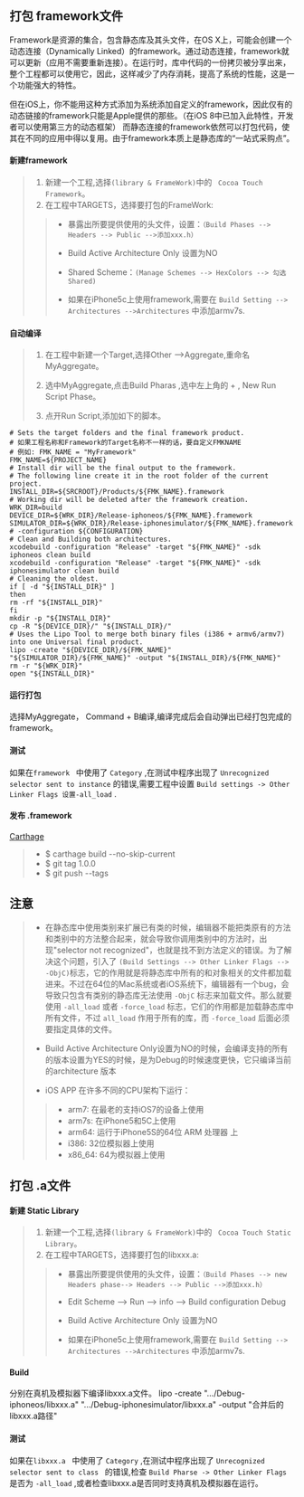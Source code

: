 

## 打包 framework文件

Framework是资源的集合，包含静态库及其头文件，在OS X上，可能会创建一个动态连接（Dynamically Linked）的framework。通过动态连接，framework就可以更新（应用不需要重新连接）。在运行时，库中代码的一份拷贝被分享出来，整个工程都可以使用它，因此，这样减少了内存消耗，提高了系统的性能，这是一个功能强大的特性。

但在iOS上，你不能用这种方式添加为系统添加自定义的framework，因此仅有的动态链接的framework只能是Apple提供的那些。（在iOS 8中已加入此特性，开发者可以使用第三方的动态框架）
而静态连接的framework依然可以打包代码，使其在不同的应用中得以复用。由于framework本质上是静态库的“一站式采购点”。

#### 新建framework 
>1. 新建一个工程,选择```(library & FrameWork)```中的 ``` Cocoa Touch Framework```。
>2. 在工程中TARGETS，选择要打包的FrameWork: 
>
>>* 暴露出所要提供使用的头文件，设置：```（Build Phases --> Headers --> Public -->添加xxx.h）```
>>
>>* Build Active Architecture Only 设置为NO
>>
>>*  Shared Scheme：```(Manage Schemes --> HexColors --> 勾选Shared)```
>>
>>* 如果在iPhone5c上使用framework,需要在 ```Build Setting --> Architectures -->Architectures``` 中添加armv7s.

#### 自动编译
>1. 在工程中新建一个Target,选择Other -->Aggregate,重命名MyAggregate。
>
>2. 选中MyAggregate,点击Build Pharas ,选中左上角的 + , New Run Script Phase。
>
>3. 点开Run Script,添加如下的脚本。

```
# Sets the target folders and the final framework product.
# 如果工程名称和Framework的Target名称不一样的话，要自定义FMKNAME
# 例如: FMK_NAME = "MyFramework"
FMK_NAME=${PROJECT_NAME}
# Install dir will be the final output to the framework.
# The following line create it in the root folder of the current project.
INSTALL_DIR=${SRCROOT}/Products/${FMK_NAME}.framework
# Working dir will be deleted after the framework creation.
WRK_DIR=build
DEVICE_DIR=${WRK_DIR}/Release-iphoneos/${FMK_NAME}.framework
SIMULATOR_DIR=${WRK_DIR}/Release-iphonesimulator/${FMK_NAME}.framework
# -configuration ${CONFIGURATION}
# Clean and Building both architectures.
xcodebuild -configuration "Release" -target "${FMK_NAME}" -sdk iphoneos clean build
xcodebuild -configuration "Release" -target "${FMK_NAME}" -sdk iphonesimulator clean build
# Cleaning the oldest.
if [ -d "${INSTALL_DIR}" ]
then
rm -rf "${INSTALL_DIR}"
fi
mkdir -p "${INSTALL_DIR}"
cp -R "${DEVICE_DIR}/" "${INSTALL_DIR}/"
# Uses the Lipo Tool to merge both binary files (i386 + armv6/armv7) into one Universal final product.
lipo -create "${DEVICE_DIR}/${FMK_NAME}" "${SIMULATOR_DIR}/${FMK_NAME}" -output "${INSTALL_DIR}/${FMK_NAME}"
rm -r "${WRK_DIR}"
open "${INSTALL_DIR}"
```

#### 运行打包
选择MyAggregate， Command + B编译,编译完成后会自动弹出已经打包完成的framework。

#### 测试

如果在```framework ``` 中使用了 ```Category``` ,在测试中程序出现了 ```Unrecognized selector sent to instance``` 的错误,需要工程中设置 ```Build settings -> Other Linker Flags 设置-all_load``` .


#### 发布 .framework
[Carthage](http://www.jianshu.com/p/bf263c596538)
>* $ carthage build --no-skip-current
>* $ git tag 1.0.0
>* $ git push --tags



## 注意

>* 在静态库中使用类别来扩展已有类的时候，编辑器不能把类原有的方法和类别中的方法整合起来，就会导致你调用类别中的方法时，出现"selector not recognized"，也就是找不到方法定义的错误。为了解决这个问题，引入了 ```(Build Settings --> Other Linker Flags --> -ObjC)```标志，它的作用就是将静态库中所有的和对象相关的文件都加载进来。不过在64位的Mac系统或者iOS系统下，编辑器有一个bug，会导致只包含有类别的静态库无法使用 ```-ObjC``` 标志来加载文件。那么就要使用 ```-all_load``` 或者 ```-force_load``` 标志，它们的作用都是加载静态库中所有文件，不过 ```all_load``` 作用于所有的库，而 ```-force_load``` 后面必须要指定具体的文件。
>
>
>* Build Active Architecture Only设置为NO的时候，会编译支持的所有的版本设置为YES的时候，是为Debug的时候速度更快，它只编译当前的architecture 版本
>* iOS APP 在许多不同的CPU架构下运行：
>
>>* arm7: 在最老的支持iOS7的设备上使用
>>* arm7s: 在iPhone5和5C上使用
>>* arm64: 运行于iPhone5S的64位 ARM 处理器 上
>>* i386: 32位模拟器上使用
>>* x86_64: 64为模拟器上使用




## 打包 .a文件
#### 新建  Static Library
>1. 新建一个工程,选择```(library & FrameWork)```中的 ``` Cocoa Touch Static Library```。
>2. 在工程中TARGETS，选择要打包的libxxx.a: 
>
>>* 暴露出所要提供使用的头文件，设置：```（Build Phases --> new Headers phase--> Headers --> Public -->添加xxx.h）```
>>
>>* Edit Scheme --> Run --> info --> Build configuration Debug
>>
>>* Build Active Architecture Only 设置为NO
>>
>>* 如果在iPhone5c上使用framework,需要在 ```Build Setting --> Architectures -->Architectures``` 中添加armv7s.

#### Build 

分别在真机及模拟器下编译libxxx.a文件。
lipo -create ".../Debug-iphoneos/libxxx.a" ".../Debug-iphonesimulator/libxxx.a" -output "合并后的libxxx.a路径"



#### 测试

如果在```libxxx.a ``` 中使用了 ```Category``` ,在测试中程序出现了 ```Unrecognized selector sent to class ``` 的错误,检查 ```Build Pharse -> Other Linker Flags ```是否为 ```-all_load``` ,或者检查libxxx.a是否同时支持真机及模拟器在运行。









 
 
 
